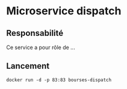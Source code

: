 # Microservice dispatch

## Responsabilité

Ce service a pour rôle de ...

## Lancement

    docker run -d -p 83:83 bourses-dispatch
